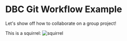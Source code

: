 #  DBC Git Workflow Example

Let's show off how to collaborate on a group project!

This is a squirrel:
![squirrel](http://i.imgur.com/Im5bSIe.gif)

